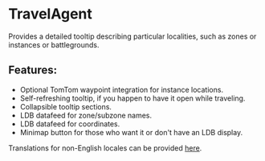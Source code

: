 # TravelAgent

Provides a detailed tooltip describing particular localities, such as zones or instances or battlegrounds.

## Features:

- Optional TomTom waypoint integration for instance locations.
- Self-refreshing tooltip, if you happen to have it open while traveling.
- Collapsible tooltip sections.
- LDB datafeed for zone/subzone names.
- LDB datafeed for coordinates.
- Minimap button for those who want it or don't have an LDB display.

Translations for non-English locales can be provided [here](https://www.wowace.com/projects/travelagent/localization).
